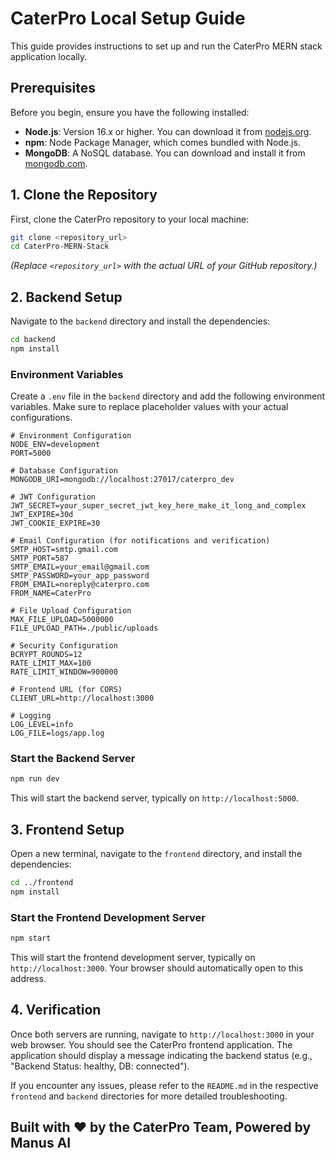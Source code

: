 # CaterPro Local Setup Guide

This guide provides instructions to set up and run the CaterPro MERN stack application locally.

## Prerequisites

Before you begin, ensure you have the following installed:

*   **Node.js**: Version 16.x or higher. You can download it from [nodejs.org](https://nodejs.org/).
*   **npm**: Node Package Manager, which comes bundled with Node.js.
*   **MongoDB**: A NoSQL database. You can download and install it from [mongodb.com](https://www.mongodb.com/try/download/community).

## 1. Clone the Repository

First, clone the CaterPro repository to your local machine:

```bash
git clone <repository_url>
cd CaterPro-MERN-Stack
```

*(Replace `<repository_url>` with the actual URL of your GitHub repository.)*

## 2. Backend Setup

Navigate to the `backend` directory and install the dependencies:

```bash
cd backend
npm install
```

### Environment Variables

Create a `.env` file in the `backend` directory and add the following environment variables. Make sure to replace placeholder values with your actual configurations.

```
# Environment Configuration
NODE_ENV=development
PORT=5000

# Database Configuration
MONGODB_URI=mongodb://localhost:27017/caterpro_dev

# JWT Configuration
JWT_SECRET=your_super_secret_jwt_key_here_make_it_long_and_complex
JWT_EXPIRE=30d
JWT_COOKIE_EXPIRE=30

# Email Configuration (for notifications and verification)
SMTP_HOST=smtp.gmail.com
SMTP_PORT=587
SMTP_EMAIL=your_email@gmail.com
SMTP_PASSWORD=your_app_password
FROM_EMAIL=noreply@caterpro.com
FROM_NAME=CaterPro

# File Upload Configuration
MAX_FILE_UPLOAD=5000000
FILE_UPLOAD_PATH=./public/uploads

# Security Configuration
BCRYPT_ROUNDS=12
RATE_LIMIT_MAX=100
RATE_LIMIT_WINDOW=900000

# Frontend URL (for CORS)
CLIENT_URL=http://localhost:3000

# Logging
LOG_LEVEL=info
LOG_FILE=logs/app.log
```

### Start the Backend Server

```bash
npm run dev
```

This will start the backend server, typically on `http://localhost:5000`.

## 3. Frontend Setup

Open a new terminal, navigate to the `frontend` directory, and install the dependencies:

```bash
cd ../frontend
npm install
```

### Start the Frontend Development Server

```bash
npm start
```

This will start the frontend development server, typically on `http://localhost:3000`. Your browser should automatically open to this address.

## 4. Verification

Once both servers are running, navigate to `http://localhost:3000` in your web browser. You should see the CaterPro frontend application. The application should display a message indicating the backend status (e.g., "Backend Status: healthy, DB: connected").

If you encounter any issues, please refer to the `README.md` in the respective `frontend` and `backend` directories for more detailed troubleshooting.

## Built with ❤️ by the CaterPro Team, Powered by Manus AI

